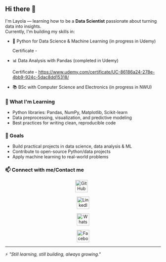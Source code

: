 ## Hi there 👋

I'm Layola — learning how to be a **Data Scientist** passionate about turning data into insights.  
Currently, I'm building my skills in:

- 🐍 Python for Data Science & Machine Learning (in progress in Udemy)

  Certificate - 
- 📊 Data Analysis with Pandas (completed in Udemy)
  
  Certificate - https://www.udemy.com/certificate/UC-86186a24-278e-4bb9-924c-5dac8dd15318/
- 📚 BSc with Computer Science and Electronics (in progress in NWU)  

### 🌱 What I'm Learning
- Python libraries: Pandas, NumPy, Matplotlib, Scikit-learn  
- Data preprocessing, visualization, and predictive modeling  
- Best practices for writing clean, reproducible code  

### 🚀 Goals
- Build practical projects in data science, data analysis & ML  
- Contribute to open-source Python/data projects  
- Apply machine learning to real-world problems  

### 📫 Connect with me/Contact me
<div align="center">
  
  <p>
  <a href="https://github.com/2000bera">
    <img style="margin-right: 10px;" src="https://github.com/user-attachments/assets/80fd5b58-9eab-4807-bc0a-5ba4bb1f7cc4" alt="GitHub" height="40" />
  </a>
</p>
<p>
  <a href="https://www.linkedin.com/in/layola-bera-171438213/">
    <img src="https://github.com/user-attachments/assets/bbcfd9c9-d452-4919-8ca6-13529049675a" alt="LinkedIn" height="40" />
  </a>
</p>
<p>
  <a href="https://wa.me/qr/G464TF7QNBH5E1">
    <img src="https://github.com/user-attachments/assets/aad7b805-8502-4990-93a8-6cc78135d516" alt="WhatsApp" height="40" />
  </a>
</p>
<p>
  <a href="https://www.facebook.com/layola.bera">
    <img src="https://github.com/user-attachments/assets/bb77df8b-dea8-48a8-927c-9cb9b64fd318" alt="Facebook" height="40" />
  </a>
</p>

</div>


---

⚡ *"Still learning, still building, always growing."*
